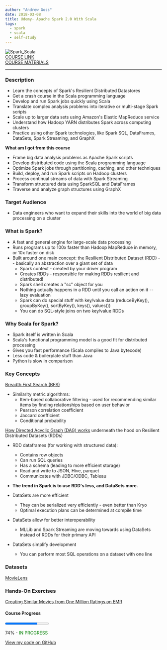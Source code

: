```yaml
---
author: "Andrew Goss"
date: 2018-03-08
title: Udemy- Apache Spark 2.0 With Scala
tags:
  - spark
  - scala
  - self-study
---
```

![Spark_Scala](/img/post/spark_scala.png "Spark_Scala")<br>
<a href="https://www.udemy.com/apache-spark-with-scala-hands-on-with-big-data" target="_blank">COURSE LINK</a><br>
<a href="http://sundog-education.com/spark-scala" target="_blank">COURSE MATERIALS</a><br>
<hr>

### Description
* Learn the concepts of Spark's Resilient Distributed Datastores
* Get a crash course in the Scala programming language
* Develop and run Spark jobs quickly using Scala
* Translate complex analysis problems into iterative or multi-stage Spark scripts
* Scale up to larger data sets using Amazon's Elastic MapReduce service
* Understand how Hadoop YARN distributes Spark across computing clusters
* Practice using other Spark technologies, like Spark SQL, DataFrames, DataSets, Spark Streaming, and GraphX

<b>What am I got from this course</b>

* Frame big data analysis problems as Apache Spark scripts
* Develop distributed code using the Scala programming language
* Optimize Spark jobs through partitioning, caching, and other techniques
* Build, deploy, and run Spark scripts on Hadoop clusters
* Process continual streams of data with Spark Streaming
* Transform structured data using SparkSQL and DataFrames
* Traverse and analyze graph structures using GraphX

### Target Audience
* Data engineers who want to expand their skills into the world of big data processing on a cluster

### What is Spark?
* A fast and general engine for large-scale data processing
* Runs programs up to 100x faster than Hadoop MapReduce in memory, or 10x faster on disk
* Built around one main concept: the Resilient Distributed Dataset (RDD) -- basically an abstraction over a giant set of data
  * Spark context - created by your driver program
  * Creates RDDs - responsible for making RDDs resilient and distributed!
  * Spark shell creates a "sc" object for you
  * Nothing actually happens in a RDD until you call an action on it -- lazy evaluation
  * Spark can do special stuff with key/value data (reduceByKey(), groupByKey(), sortByKey(), keys(), values())
  * You can do SQL-style joins on two key/value RDDs

### Why Scala for Spark?
* Spark itself is written in Scala
* Scala's functional programming model is a good fit for distributed processing
* Gives you fast performance (Scala compiles to Java bytecode)
* Less code & boilerplate stuff than Java
* Python is slow in comparison

### Key Concepts
<a href="https://www.hackerearth.com/practice/algorithms/graphs/breadth-first-search/tutorial" target="_blank">Breadth First Search (BFS)</a><br>

* Similarity metric algorithms:
  * Item-based collaborative filtering - used for recommending similar items by finding relationships based on user behavior
  * Pearson correlation coefficient
  * Jaccard coefficient
  * Conditional probability

<a href="https://stackoverflow.com/questions/25836316/how-dag-works-under-the-covers-in-rdd" target=_>How Directed Acyclic Graph (DAG) works</a> underneath the hood on Resilient Distributed Datasets (RDDs)

* RDD dataframes (for working with structured data): 
  * Contains row objects
  * Can run SQL queries
  * Has a schema (leading to more efficient storage)
  * Read and write to JSON, Hive, parquet
  * Communicates with JDBC/ODBC, Tableau

* <b>The trend in Spark is to use RDD's less, and DataSets more.</b>
* DataSets are more efficient
    * They can be serialized very efficiently - even better than Kryo
    * Optimal execution plans can be determined at compile time
* DataSets allow for better interoperability
    * MLLib and Spark Streaming are moving towards using DataSets instead of RDDs for their primary API
* DataSets simplify development
    * You can perform most SQL operations on a dataset with one line

### Datasets
<a href="https://grouplens.org/datasets/movielens" target="_blank">MovieLens</a>

### Hands-On Exercises
<a href="/2018/udemy--apache-spark-2.0-with-scala/mov_sim_ml_1m_emr">Creating Similar Movies from One Million Ratings on EMR</a>    

#### Course Progress
<progress max="1.0" value="0.74"></progress>

74% - <font color="green">IN PROGRESS</font>

<a href="https://github.com/andrewrgoss/udemy-spark-scala" class="btn" target="_blank">View my code on GitHub</a><br><br>